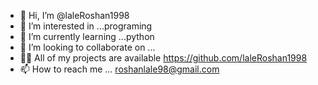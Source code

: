 - 👋 Hi, I’m @laleRoshan1998
- 👀 I’m interested in ...programing 
- 🌱 I’m currently learning ...python 
- 💞️ I’m looking to collaborate on ...
- 👨‍💻 All of my projects are available  https://github.com/laleRoshan1998
- 📫 How to reach me ... roshanlale98@gmail.com

<!---
laleRoshan1998/laleRoshan1998 is a ✨ special ✨ repository because its `README.md` (this file) appears on your GitHub profile.
You can click the Preview link to take a look at your changes.
--->
